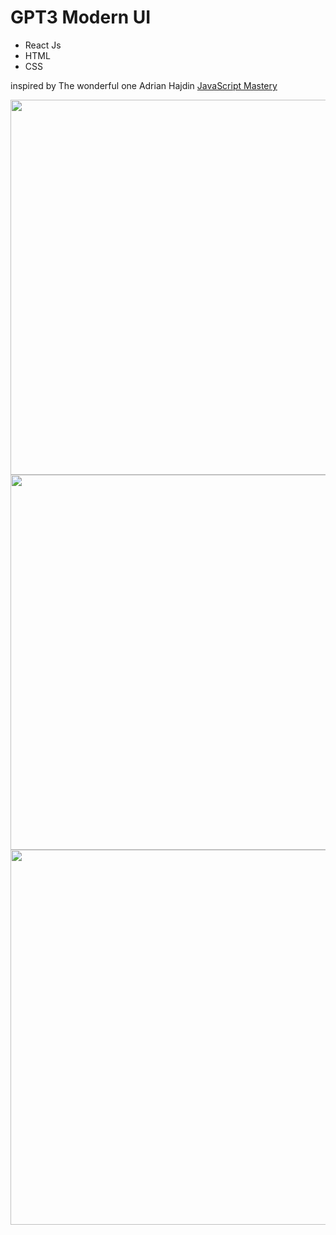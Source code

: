 # GPT3 Modern UI

- React Js
- HTML
- CSS

inspired by The wonderful one Adrian Hajdin  [JavaScript Mastery](https://www.youtube.com/@javascriptmastery)


<div>
<img src='screensShoot/1.PNG' width='600'>
</div>

<div>
<img src='screensShoot/2.PNG' width='600'>
</div>

<div>
<img src='screensShoot/3.PNG' width='600'>
</div>